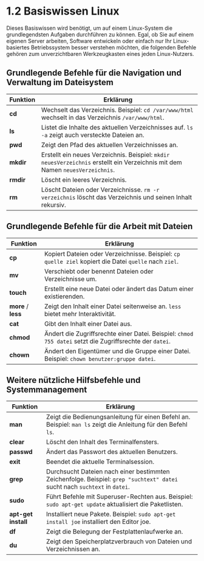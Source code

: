 # 1.2 Basiswissen Linux

Dieses Basiswissen wird benötigt, um auf einem Linux-System die grundlegendsten Aufgaben durchführen zu können. Egal, ob Sie auf einem eigenen Server arbeiten, Software entwickeln oder einfach nur Ihr Linux-basiertes Betriebssystem besser verstehen möchten, die folgenden Befehle gehören zum unverzichtbaren Werkzeugkasten eines jeden Linux-Nutzers.

## Grundlegende Befehle für die Navigation und Verwaltung im Dateisystem

| Funktion | Erklärung |
| -------- | --------- |
| **cd** | Wechselt das Verzeichnis. Beispiel: `cd /var/www/html` wechselt in das Verzeichnis `/var/www/html`. |
| **ls** | Listet die Inhalte des aktuellen Verzeichnisses auf. `ls -a` zeigt auch versteckte Dateien an. |
| **pwd** | Zeigt den Pfad des aktuellen Verzeichnisses an. |
| **mkdir** | Erstellt ein neues Verzeichnis. Beispiel: `mkdir neuesVerzeichnis` erstellt ein Verzeichnis mit dem Namen `neuesVerzeichnis`. |
| **rmdir** | Löscht ein leeres Verzeichnis. |
| **rm** | Löscht Dateien oder Verzeichnisse. `rm -r verzeichnis` löscht das Verzeichnis und seinen Inhalt rekursiv. |

## Grundlegende Befehle für die Arbeit mit Dateien

| Funktion | Erklärung |
| -------- | --------- |
| **cp** | Kopiert Dateien oder Verzeichnisse. Beispiel: `cp quelle ziel` kopiert die Datei `quelle` nach `ziel`. |
| **mv** | Verschiebt oder benennt Dateien oder Verzeichnisse um. |
| **touch** | Erstellt eine neue Datei oder ändert das Datum einer existierenden. |
| **more** / **less** | Zeigt den Inhalt einer Datei seitenweise an. `less` bietet mehr Interaktivität. |
| **cat** | Gibt den Inhalt einer Datei aus. |
| **chmod** | Ändert die Zugriffsrechte einer Datei. Beispiel: `chmod 755 datei` setzt die Zugriffsrechte der `datei`. |
| **chown** | Ändert den Eigentümer und die Gruppe einer Datei. Beispiel: `chown benutzer:gruppe datei`. |

## Weitere nützliche Hilfsbefehle und Systemmanagement

| Funktion | Erklärung |
| -------- | --------- |
| **man** | Zeigt die Bedienungsanleitung für einen Befehl an. Beispiel: `man ls` zeigt die Anleitung für den Befehl `ls`. |
| **clear** | Löscht den Inhalt des Terminalfensters. |
| **passwd** | Ändert das Passwort des aktuellen Benutzers. |
| **exit** | Beendet die aktuelle Terminalsession. |
| **grep** | Durchsucht Dateien nach einer bestimmten Zeichenfolge. Beispiel: `grep "suchtext" datei` sucht nach `suchtext` in `datei`. |
| **sudo** | Führt Befehle mit Superuser-Rechten aus. Beispiel: `sudo apt-get update` aktualisiert die Paketlisten. |
| **apt-get install** | Installiert neue Pakete. Beispiel: `sudo apt-get install joe` installiert den Editor joe. |
| **df** | Zeigt die Belegung der Festplattenlaufwerke an. |
| **du** | Zeigt den Speicherplatzverbrauch von Dateien und Verzeichnissen an. |
